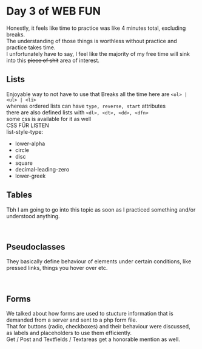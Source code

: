 # Day 3 of WEB FUN

Honestly, it feels like time to practice was like 4 minutes total, excluding breaks. <br>
The understanding of those things is worthless without practice and practice takes time.<br>
I unfortunately have to say, I feel like the majority of my free time will sink into this ~~piece of shit~~ area of interest.

## Lists

Enjoyable way to not have to use that Breaks all the time
here are ```<ol> | <ul> | <li>``` <br/>whereas ordered lists can have ```type, reverse, start``` attributes <br/>
there are also defined lists with ```<dl>, <dt>, <dd>, <dfn>```<br>
some css is available for it as well <br>
CSS FÜR LISTEN <br>
list-style-type:
* lower-alpha
* circle
* disc
* square
* decimal-leading-zero
* lower-greek

## Tables
Tbh I am going to go into this topic as soon as I practiced something and/or understood anything.

<br>

## Pseudoclasses
They basically define behaviour of elements under certain conditions, like pressed links, things you hover over etc.

<br>

## Forms
We talked about how forms are used to stucture information that is demanded from a server and sent to a php form file. <br>
That for buttons (radio, checkboxes) and their behaviour were discussed, as labels and placeholders to use them efficiently. <br>
Get / Post and Textfields / Textareas get a honorable mention as well.
